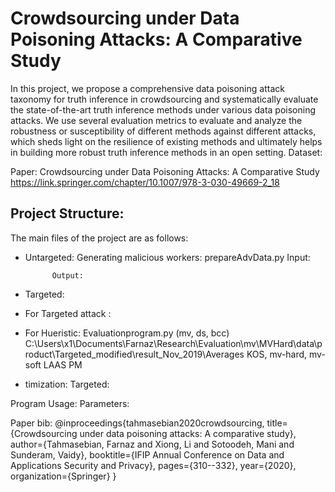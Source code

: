 # Crowdsourcing under Data Poisoning Attacks: A Comparative Study
In this project, we propose a comprehensive data poisoning attack taxonomy for truth inference in crowdsourcing and systematically evaluate the state-of-the-art truth inference methods under various data poisoning attacks. We use several evaluation metrics to evaluate and analyze the robustness or susceptibility of different methods against different attacks, which sheds light on the resilience of existing methods and ultimately helps in building more robust truth inference methods in an open setting.
Dataset: 

Paper: Crowdsourcing under Data Poisoning Attacks: A Comparative Study
https://link.springer.com/chapter/10.1007/978-3-030-49669-2_18

## Project Structure:
The main files of the project are as follows:

* Untargeted: 
	Generating malicious workers: 
		prepareAdvData.py
			Input: 

			Output: 
			
* Targeted:





* For Targeted attack : 

* For Hueristic: 
Evaluationprogram.py (mv, ds, bcc)
C:\Users\x1\Documents\Farnaz\Research\Evaluation\mv\MVHard\data\product\Targeted_modified\result_Nov_2019\Averages
KOS, mv-hard, mv-soft
LAAS
PM 

* timization: 
Targeted: 



Program Usage:
Parameters:







Paper bib:
@inproceedings{tahmasebian2020crowdsourcing,
  title={Crowdsourcing under data poisoning attacks: A comparative study},
  author={Tahmasebian, Farnaz and Xiong, Li and Sotoodeh, Mani and Sunderam, Vaidy},
  booktitle={IFIP Annual Conference on Data and Applications Security and Privacy},
  pages={310--332},
  year={2020},
  organization={Springer}
}
